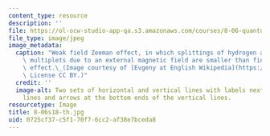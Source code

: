 ```yaml
---
content_type: resource
description: ''
file: https://ol-ocw-studio-app-qa.s3.amazonaws.com/courses/8-06-quantum-physics-iii-spring-2018/0725cf37c5f170f76cc2af38e7bceda8_8-06s18-th.jpg
file_type: image/jpeg
image_metadata:
  caption: "Weak field Zeeman effect, in which splittings of hydrogen atom degenerate\
    \ multiplets due to an external magnetic field are smaller than fine-structure\
    \ effect.\_(Image courtesy of [Evgeny at English Wikipedia](https://en.wikipedia.org/wiki/File:Zeeman_p_s_doublet.svg#file).\
    \ License CC BY.)"
  credit: ''
  image-alt: Two sets of horizontal and vertical lines with labels next to the horizontal
    lines and arrows at the bottom ends of the vertical lines.
resourcetype: Image
title: 8-06s18-th.jpg
uid: 0725cf37-c5f1-70f7-6cc2-af38e7bceda8
---
```

